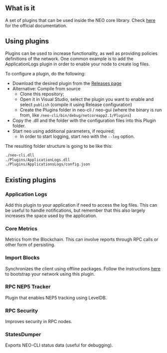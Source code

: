 ## What is it
A set of plugins that can be used inside the NEO core library. Check [here](http://docs.neo.org/en-us/node/plugin.html) for the official documentation.

## Using plugins
Plugins can be used to increase functionality, as well as providing policies definitions of the network.
One common example is to add the ApplicationLogs plugin in order to enable your node to create log files.

To configure a plugin, do the following:
 - Download the desired plugin from the [Releases page](https://github.com/neo-project/neo-plugins/releases)
  - Alternative: Compile from source
    - Clone this repository;
    - Open it in Visual Studio, select the plugin you want to enable and select `publish` \(compile it using Release configuration\)
    - Create the Plugins folder in neo-cli / neo-gui (where the binary is run from, like `/neo-cli/bin/debug/netcoreapp2.1/Plugins`)
 - Copy the .dll and the folder with the configuration files into this Plugin folder.
 - Start neo using additional parameters, if required;
 	- In order to start logging, start neo with the `--log` option.

The resulting folder structure is going to be like this:

```BASH
./neo-cli.dll
./Plugins/ApplicationLogs.dll
./Plugins/ApplicationsLogs/config.json
```

## Existing plugins
### Application Logs
Add this plugin to your application if need to access the log files. This can be useful to handle notifications, but remember that this also largely increases the space used by the application.

### Core Metrics
Metrics from the Blockchain. This can involve reports through RPC calls or other form of persisting.

### Import Blocks
Synchronizes the client using offline packages. Follow the instructions [here](http://docs.neo.org/en-us/network/syncblocks.html) to bootstrap your network using this plugin.

### RPC NEP5 Tracker
Plugin that enables NEP5 tracking using LevelDB.

### RPC Security
Improves security in RPC nodes.

### StatesDumper
Exports NEO-CLI status data \(useful for debugging\).
